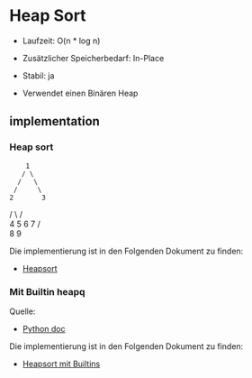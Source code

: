 # Heap Sort

- Laufzeit: O(n * log n) 
- Zusätzlicher Speicherbedarf: In-Place
- Stabil: ja

- Verwendet einen Binären Heap

## implementation

### Heap sort

        1
       / \
      /   \
     /     \
    2       3
   / \     / \
  4   5   6   7
 / \
8   9 

Die implementierung ist in den Folgenden Dokument zu finden:
- [Heapsort](./code/heap_sort_binary.py)

### Mit Builtin heapq

Quelle: 
- [Python doc](https://docs.python.org/3/library/heapq.html)

Die implementierung ist in den Folgenden Dokument zu finden:
- [Heapsort mit Builtins](./code/heap_sort_builtin_heap.py)


